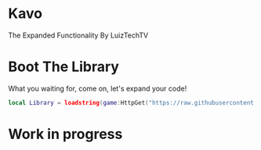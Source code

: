 # Kavo
The Expanded Functionality By LuizTechTV

# Boot The Library
What you waiting for, come on, let's expand your code!
```lua
local Library = loadstring(game:HttpGet("https://raw.githubusercontent.com/TechnicallyTotally/Projects/main/Kavo%20/___source.lua"))()
```

# Work in progress
